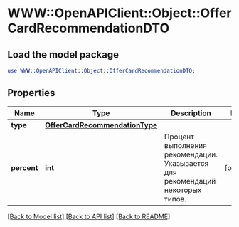 # WWW::OpenAPIClient::Object::OfferCardRecommendationDTO

## Load the model package
```perl
use WWW::OpenAPIClient::Object::OfferCardRecommendationDTO;
```

## Properties
Name | Type | Description | Notes
------------ | ------------- | ------------- | -------------
**type** | [**OfferCardRecommendationType**](OfferCardRecommendationType.md) |  | 
**percent** | **int** | Процент выполнения рекомендации. Указывается для рекомендаций некоторых типов. | [optional] 

[[Back to Model list]](../README.md#documentation-for-models) [[Back to API list]](../README.md#documentation-for-api-endpoints) [[Back to README]](../README.md)


